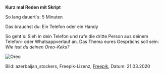 **Kurz mal Reden mit Skript**

So lang dauert´s: 5 Minuten

Das brauchst du:  Ein Telefon oder ein Handy

So geht´s: Sieh in dein Telefon und rufe die dritte Person aus deinem Telefon- oder Whatsappverlauf an.
Das Thema eures Gesprächs soll sein: *Wie isst du deinen Oreo-Keks?*

![Oreo](https://image.freepik.com/fotos-kostenlos/ein-stueck-oreo-kuchen-mit-einem-oreo-keks-auf-der-oberseite-und-einer-tasse-tee_114579-1797.jpg)

Bild: azerbaijan_stockers, Freepik-Lizenz, [Freepik](https://de.freepik.com/fotos-kostenlos/ein-stueck-oreo-kuchen-mit-einem-oreo-keks-auf-der-oberseite-und-einer-tasse-tee_5448443.htm#page=1&query=oreokeks&position=1), Datum: 21.03.2020
